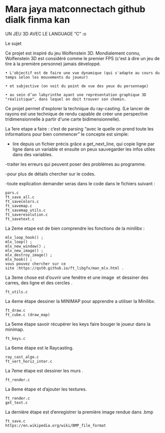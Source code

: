 # Mara jaya matconnectach github dialk finma kan

UN JEU 3D AVEC LE LANGUAGE “C” :o


Le sujet

Ce projet est inspiré du jeu Wolfenstein 3D. Mondialement connu, Wolfenstein 3D est considéré comme le premier FPS (c'est à dire un jeu de tire à la première personne) jamais développé.
    
    • L'objectif est de faire une vue dynamique (qui s'adapte au cours du temps selon les mouvements du joueur)
    
    • et subjective (on voit du point de vue des yeux du personnage)
    
    • au sein d’un labyrinthe ayant une représentation graphique 3D "réalistique", dans lequel on doit trouver son chemin.
    
Ce projet permet d'explorer la technique du ray-casting. (Le lancer de rayons est une technique de rendu capable de créer une perspective tridimensionnelle à partir d'une carte bidimensionnelle).

La 1ere etape a faire : c’est de parsing “avec le quelle on prend toute les informations pour bien commencer”
	le concepte est simple:
	
- lire depuis un fichier précis grâce a get_next_line, qui copie ligne par ligne dans un variable et ensuite on peux sauvegarder les infos utiles dans des variables.

-traiter les erreurs qui peuvent poser des problèmes au programme.

-pour plus de détails chercher sur le codes.

-toute explication demander seras dans le code dans le fichiers suivant :

	pars.c
	ft_save_all.c
	ft_savecolors.c
	ft_savemap.c
 	ft_savemap_utils.c
	ft_saveresolution.c 
	ft_savetext.c
	

La 2eme etape est de bien comprendre les fonctions de la minilibx :

	mlx_loop_hook() ;
	mlx_loop() ;
	mlx_new_window() ;
	mlx_new_image() ;
	mlx_destroy_image() ;
	mlx_hook() ;
	vous pouvez chercher sur ce site :https://qst0.github.io/ft_libgfx/man_mlx.html	.
	

La 3eme chose est d’ouvrir une fenêtre et une image  et dessiner des carres, des ligne et des cercles .

	ft_utils.c
	

La 4eme étape dessiner la MINIMAP pour apprendre a utiliser la Minilibx.

	ft_draw.c
	ft_cube.c (draw_map)
	

La 5eme étape savoir récupérer les keys faire bouger le joueur dans la minimap.

	ft_keys.c
	

La 6eme étape est le Raycasting.

	ray_cast_algo.c
	ft_vert_horiz_inter.c
	

La 7eme étape est dessiner les murs .

	ft_render.c
	

La 8eme étape et d’ajouter les textures.

	ft_render.c
	get_text.c
	

La dernière étape est d’enregistrer la première image rendue dans .bmp

	ft_save.c
	https://en.wikipedia.org/wiki/BMP_file_format


